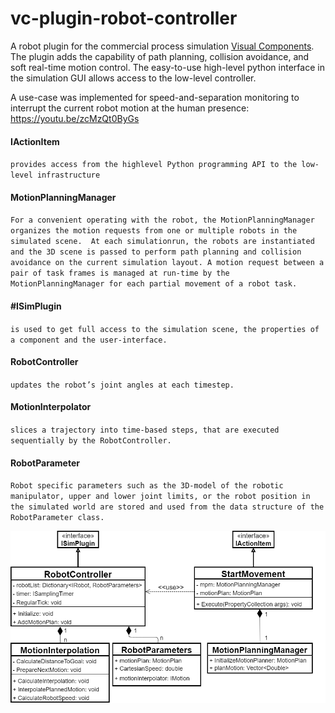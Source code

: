 # vc-plugin-robot-controller

A robot plugin for the commercial process simulation [Visual Components](https://visualcomponents.com).<br>
The plugin adds the capability of path planning, collision avoidance, and soft real-time motion control.
The easy-to-use high-level python interface in the simulation GUI allows access to the low-level controller. 

A use-case was implemented for speed-and-separation monitoring to interrupt the current robot motion at the human presence:
https://youtu.be/zcMzQt0ByGs

#### IActionItem <br>
`provides access from the highlevel Python programming API to the low-level infrastructure`<br>

#### MotionPlanningManager<br>
`For a convenient operating with the robot, the MotionPlanningManager organizes the motion requests from one or multiple robots in the simulated scene. 
At each simulationrun, the robots are instantiated and the 3D scene is passed to perform path planning and collision avoidance on the current simulation layout.
A motion request between a pair of task frames is managed at run-time by the MotionPlanningManager for each partial movement of a robot task.`<br>

#### #ISimPlugin <br>
`is used to get full access to the simulation scene, the properties of a component and the user-interface.`<br>

#### RobotController<br>
`updates the robot’s joint angles at each timestep.`

#### MotionInterpolator<br>
`slices a trajectory into time-based steps, that are executed sequentially by the RobotController.`<br>

#### RobotParameter<br>
`Robot specific parameters such as the 3D-model of the robotic manipulator, upper and lower joint limits, or the robot position in the simulated world are stored
and used from the data structure of the RobotParameter class.`<br>

<img src="https://github.com/mwojtynek/vc-plugin-robot-controller/blob/main/vc-plugin-class-diagram.png" alt="drawing" width="750"/>
